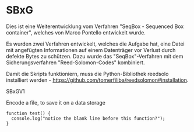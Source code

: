 # SBxG

Dies ist eine Weiterentwicklung vom Verfahren "SeqBox - Sequenced Box container", welches von Marco Pontello entwickelt wurde.

Es wurden zwei Verfahren entwickelt, welches die Aufgabe hat, eine Datei mit angefügten Informationen auf einem Datenträger vor Verlust durch defekte Bytes zu schützen. Dazu wurde das "SeqBox"-Verfahren mit dem Sicherungsverfahren "Reed-Solomon-Codes" kombiniert.

Damit die Skripts funktioniern, muss die Python-Bibliothek reedsolo installiert werden - https://github.com/tomerfiliba/reedsolomon#installation. 

SBxGV1

Encode a file, to save it on a data storage

```
function test() {
  console.log("notice the blank line before this function?");
}
```
